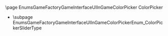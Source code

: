 \page EnumsGameFactoryGameInterfaceUIInGameColorPicker ColorPicker
- \subpage EnumsGameFactoryGameInterfaceUIInGameColorPickerEnum_ColorPickerSliderType
